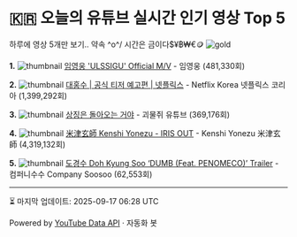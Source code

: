 # 🇰🇷 오늘의 유튜브 실시간 인기 영상 Top 5

하루에 영상 5개만 보기.. 약속 \^o^/ 
시간은 금이다$¥฿₩€🪙
![gold](https://media.tenor.com/your-gif-id.gif)


**1.** ![thumbnail](https://i.ytimg.com/vi/30hZXHeB85U/default.jpg)
[임영웅 'ULSSIGU' Official M/V](https://youtube.com/watch?v=30hZXHeB85U) - 임영웅 (481,330회)

**2.** ![thumbnail](https://i.ytimg.com/vi/O3ShxdTGOmw/default.jpg)
[대홍수 | 공식 티저 예고편 | 넷플릭스](https://youtube.com/watch?v=O3ShxdTGOmw) - Netflix Korea 넷플릭스 코리아 (1,399,292회)

**3.** ![thumbnail](https://i.ytimg.com/vi/UvxOg97Eqkc/default.jpg)
[상징은 돌아오는 거야](https://youtube.com/watch?v=UvxOg97Eqkc) - 괴물쥐 유튜브 (369,176회)

**4.** ![thumbnail](https://i.ytimg.com/vi/LmZD-TU96q4/default.jpg)
[米津玄師  Kenshi Yonezu - IRIS OUT](https://youtube.com/watch?v=LmZD-TU96q4) - Kenshi Yonezu  米津玄師 (4,319,132회)

**5.** ![thumbnail](https://i.ytimg.com/vi/By-Ny2duSaM/default.jpg)
[도경수 Doh Kyung Soo ‘DUMB (Feat. PENOMECO)’ Trailer](https://youtube.com/watch?v=By-Ny2duSaM) - 컴퍼니수수 Company Soosoo (62,553회)


---
⏳ 마지막 업데이트: 2025-09-17 06:28 UTC

Powered by [YouTube Data API](https://developers.google.com/youtube/v3/docs/videos/list) · 자동화 봇